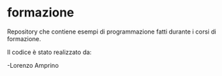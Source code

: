 # formazione

Repository che contiene esempi di programmazione fatti durante i corsi di formazione.

Il codice è stato realizzato da:

-Lorenzo Amprino
